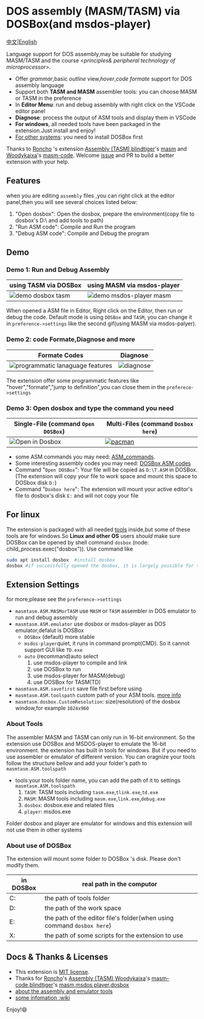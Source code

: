 # DOS assembly (MASM/TASM) via DOSBox(and msdos-player)

[中文](https://github.com/xsro/masm-tasm/blob/master/doc/README_zh.md)|[English](https://github.com/xsro/masm-tasm/blob/master/README.md)

Language support for DOS assembly,may be suitable for studying MASM/TASM and the course <*principles& peripheral technology of microprocessor*>.

- Offer *grammar*,basic *outline* view,*hover*,*code formate* support for DOS assembly language
- Support both **TASM and MASM** assembler tools: you can choose MASM or TASM in the preference
- In **Editor Menu**: run and debug assembly with right click on the VSCode editor panel
- **Diagnose**: process the output of ASM tools and display them in VSCode
- **For windows**, all needed tools have been packaged in the extension.Just install and enjoy!
- [For other systems](#for-linux): you need to install DOSBox first

Thanks to [Roncho](https://marketplace.visualstudio.com/publishers/Roncho) 's extension [Assembly (TASM)](https://marketplace.visualstudio.com/items?itemName=Roncho.assembly-8086),[blindtiger](https://github.com/9176324)'s [masm](https://github.com/9176324/bltg-team.masm) and [Woodykaixa](https://github.com/Woodykaixa)'s [masm-code](https://github.com/Woodykaixa/masm-code). Welcome [issue](https://github.com/xsro/masm-tasm/issues) and PR to build a better extension with your help.

## Features

when you are editing `assembly` files ,you can right click at the editor panel,then you will see several choices listed below:

1. "Open dosbox": Open the dosbox, prepare the environment(copy file to dosbox's D:\ and add tools to path)
2. "Run ASM code": Compile and Run the program
3. "Debug ASM code": Compile and Debug the program

## Demo

### Demo 1: Run and Debug Assembly

|using TASM via DOSBox|using MASM via msdos-player|
|-----|----|
|![demo dosbox tasm](https://github.com/xsro/masm-tasm/raw/master/pics/demo_dosbox_tasm.gif)|![demo msdos-player masm](https://github.com/xsro/masm-tasm/raw/master/pics/demo_msdos_masm.gif)|

When opened a ASM file in Editor, Right click on the Editor, then run or debug the code. Default mode is using `DOSBox` and `TASM`, you can change it in `preference->settings` like the second gif(using MASM via msdos-palyer).

### Demo 2: code Formate,Diagnose and more

|Formate Codes|Diagnose|
|----|-----|
|![programmatic lanaguage features](https://github.com/xsro/masm-tasm/raw/master/pics/demo_PLFeature.gif)|![diagnose](https://github.com/xsro/masm-tasm/raw/master/pics/demo_diagnose_tasm.gif)|

The extension offer some programmatic features like "hover","formate","jump to definition",you can close them in the `preferece->settings`

### Demo 3: Open dosbox and type the command you need

|Single-File (command `Open DOSBox`)|Multi-Files (command `Dosbox here`)|
|---|---|
|![Open in Dosbox](https://github.com/xsro/masm-tasm/raw/master/pics/opendosbox.gif)|[![pacman](https://github.com/xsro/masm-tasm/raw/master/pics/demo_pacman.gif)](https://github.com/dpisdaniel/assembly-pacman)|

- some ASM commands you may need: [ASM_commands](https://github.com/xsro/masm-tasm/blob/master/doc/ASM_commands.md).
- Some interesting assembly codes you may need: [DOSBox ASM codes](https://github.com/xsro/masm-tasm/wiki/dosbox)
- Command "`Open DOSBox`": Your file will be copied as `D:\T.ASM` in DOSBox. (The extension will copy your file to work space and mount this space to DOSbox disk `D:`)
- Command "`Doxbox here`": The extension will mount your active editor's file to dosbox's disk `E:` and will not copy your file

## For linux

The extension is packaged with all needed [tools](#about-tools) inside,but some of these tools are for windows.So **Linux and other OS** users *should* make sure DOSBox can be opened by shell command `dosbox` (node: child_process.exec("dosbox")). Use command like

```sh
sudo apt install dosbox  #install dosbox
dosbox #if successfully opened the dosbox, it is largely possible for the extension to use dosbox
```

## Extension Settings

for more,please see the `preference->settings`

- `masmtasm.ASM.MASMorTASM` use `MASM` or `TASM` assembler in DOS emulator to run and debug assembly
- `masmtasm.ASM.emulator` use dosbox or msdos-player as DOS emulator,defalut is DOSBox
  - `DOSBox` (default) more stable
  - `msdos-player`quiet, it runs in command prompt(CMD).  So it cannot support GUI like `TD.exe`
  - `auto` (recommand)auto select
    1. use msdos-player to compile and link
    2. use DOSBox to run
    3. use msdos-player for MASM(debug)
    4. use DOSBox for TASM(TD)
- `masmtasm.ASM.savefirst`  save file first before using
- `masmtasm.ASM.toolspath` custom path of your ASM tools. [more info](#about-tools)
- `masmtasm.dosbox.CustomResolution`: size(resolution) of the dosbox window,for example `1024x960`

### About Tools

The assembler MASM and TASM can only run in 16-bit environment. So the extension use DOSBox and MSDOS-player to emulate the 16-bit environment.
the extension has built in tools for windows. But if you need to use assembler or emulator of different version. You can oragnize your tools follow the structure bellow and add your folder's path to  `masmtasm.ASM.toolspath`

- tools:your tools folder name, you can add the path of it to settings `masmtasm.ASM.toolspath`
  1. `TASM`: TASM tools including `tasm.exe`,`tlink.exe`,`td.exe`
  2. `MASM`: MASM tools including `masm.exe`,`link.exe`,`debug.exe`
  3. `dosbox`: dosbox.exe and related files
  4. `player`: msdos.exe

Folder dosbox and player are emulator for windows and this extension will not use them in other systems

### About use of DOSBox

The extension will mount some folder to DOSBox 's disk. Please don't modify them.

|in DOSBox|real path in the computor|
|---|---|
|C:|the path of tools folder|
|D:|the path of the work space|
|E:|the path of the editor file's folder(when using command `dosbox here`)|
|X:|the path of some scripts for the extension to use|

## Docs & Thanks & Licenses

- This extension is [MIT license](https://github.com/xsro/masm-tasm/blob/master/LICENSE).
- Thanks for [Roncho](https://marketplace.visualstudio.com/publishers/Roncho)'s [Assembly (TASM)](https://marketplace.visualstudio.com/items?itemName=Roncho.assembly-8086),[Woodykaixa](https://github.com/Woodykaixa)'s [masm-code](https://github.com/Woodykaixa/masm-code),[blindtiger](https://github.com/9176324)'s [masm](https://github.com/9176324/bltg-team.masm),[msdos player](http://takeda-toshiya.my.coocan.jp/msdos),[dosbox](https://www.dosbox.com)
- [about the assembly and emulator tools](https://github.com/xsro/masm-tasm/blob/master/doc/Toolspath.md)
- [some infomation :wiki](https://github.com/xsro/masm-tasm/wiki)

Enjoy!:smile:

